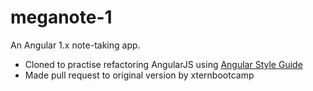 # meganote-1
An Angular 1.x note-taking app.

* Cloned to practise refactoring AngularJS using [Angular Style Guide](https://github.com/johnpapa/angular-styleguide) 
* Made pull request to original version by xternbootcamp
